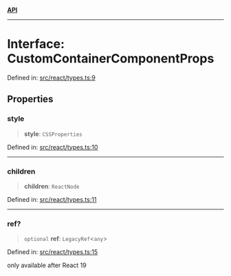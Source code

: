 [**API**](../../API.md)

***

# Interface: CustomContainerComponentProps

Defined in: [src/react/types.ts:9](https://github.com/inokawa/virtua/blob/cb302e3f486df2598a08c73194aca97575ded23a/src/react/types.ts#L9)

## Properties

### style

> **style**: `CSSProperties`

Defined in: [src/react/types.ts:10](https://github.com/inokawa/virtua/blob/cb302e3f486df2598a08c73194aca97575ded23a/src/react/types.ts#L10)

***

### children

> **children**: `ReactNode`

Defined in: [src/react/types.ts:11](https://github.com/inokawa/virtua/blob/cb302e3f486df2598a08c73194aca97575ded23a/src/react/types.ts#L11)

***

### ref?

> `optional` **ref**: `LegacyRef`\<`any`\>

Defined in: [src/react/types.ts:15](https://github.com/inokawa/virtua/blob/cb302e3f486df2598a08c73194aca97575ded23a/src/react/types.ts#L15)

only available after React 19

